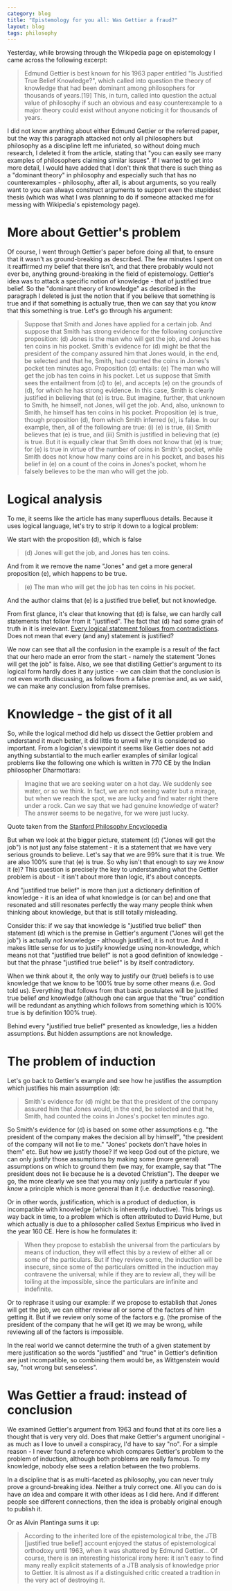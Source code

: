 ```yaml
---
category: blog
title: "Epistemology for you all: Was Gettier a fraud?"
layout: blog
tags: philosophy
---
```


Yesterday, while browsing through the Wikipedia page on epistemology I came across the following excerpt:

> Edmund Gettier is best known for his 1963 paper entitled "Is Justified True Belief Knowledge?", which called into question the theory of knowledge that had been dominant among philosophers for thousands of years.[19] This, in turn, called into question the actual value of philosophy if such an obvious and easy counterexample to a major theory could exist without anyone noticing it for thousands of years.

I did not know anything about either Edmund Gettier or the referred paper, but the way this paragraph attacked not only all philosophers but philosophy as a discipline left me infuriated, so without doing much research, I deleted it from the article, stating that "you can easily see many examples of philosophers claiming similar issues". If I wanted to get into more detail, I would have added that I don't think that there is such thing as a "dominant theory" in philosophy and especially such that has no counterexamples - philosophy, after all, is about arguments, so you really want to you can always construct arguments to support even the stupidest thesis (which was what I was planning to do if someone attacked me for messing with Wikipedia's epistemology page).

<!--more-->

More about Gettier's problem
===

Of course, I went through Gettier's paper before doing all that, to ensure that it wasn't as ground-breaking as described. The few minutes I spent on it reaffirmed my belief that there isn't, and that there probably would not ever be, anything ground-breaking in the field of epistemology. Gettier's idea was to attack a specific notion of knowledge - that of justified true belief. So the "dominant theory of knowledge" as described in the paragraph I deleted is just the notion that if you believe that something is true and if that something is actually true, then we can say that you *know* that this something is true. Let's go through his argument: 

> Suppose that Smith and Jones have applied for a certain job. And suppose that Smith has strong evidence for the following conjunctive proposition: (d) Jones is the man who will get the job, and Jones has ten coins in his pocket.
> Smith's evidence for (d) might be that the president of the company assured him that Jones would, in the end, be selected and that he, Smith, had counted the coins in Jones's pocket ten minutes ago. Proposition (d) entails: (e) The man who will get the job has ten coins in his pocket.
> Let us suppose that Smith sees the entailment from (d) to (e), and accepts (e) on the grounds of (d), for which he has strong evidence. In this case, Smith is clearly justified in believing that (e) is true.
> But imagine, further, that unknown to Smith, he himself, not Jones, will get the job. And, also, unknown to Smith, he himself has ten coins in his pocket. Proposition (e) is true, though proposition (d), from which Smith inferred (e), is false. In our example, then, all of the following are true: (i) (e) is true, (ii) Smith believes that (e) is true, and (iii) Smith is justified in believing that (e) is true. But it is equally clear that Smith does not know that (e) is true; for (e) is true in virtue of the number of coins in Smith's pocket, while Smith does not know how many coins are in his pocket, and bases his belief in (e) on a count of the coins in Jones's pocket, whom he falsely believes to be the man who will get the job.

Logical analysis
===

To me, it seems like the article has many superfluous details. Because it uses logical language, let's try to strip it down to a logical problem:

We start with the proposition (d), which is false

> (d) Jones will get the job, and Jones has ten coins. 

And from it we remove the name "Jones" and get a more general proposition (e), which happens to be true.

> (e) The man who will get the job has ten coins in his pocket. 

And the author claims that (e) is a justified true belief, but not knowledge.

From first glance, it's clear that knowing that (d) is false, we can hardly call statements that follow from it "justified". The fact that (d) had some grain of truth in it is irrelevant. [Every logical statement follows from contradictions](https://en.wikipedia.org/wiki/Principle_of_explosion). Does not mean that every (and any) statement is justified?

We now can see that all the confusion in the example is a result of the fact that our hero made an error from the start - namely the statement "Jones will get the job" is false. Also, we see that distilling Gettier's argument to its logical form hardly does it any justice -  we can claim that the conclusion is not even worth discussing, as follows from a false premise and, as we said, we can make any conclusion from false premises. 

Knowledge - the gist of it all
===

So, while the logical method did help us dissect the Gettier problem and understand it much better, it did little to unveil why it is considered so important. From a logician's viewpoint it seems like Gettier does not add anything substantial to the much earlier examples of similar logical problems like the following one which is written in 770 CE by the Indian philosopher Dharmottara:

> Imagine that we are seeking water on a hot day. We suddenly see water, or so we think. In fact, we are not seeing water but a mirage, but when we reach the spot, we are lucky and find water right there under a rock. Can we say that we had genuine knowledge of water? The answer seems to be negative, for we were just lucky.

Quote taken from the [Stanford Philosophy Encyclopedia](https://plato.stanford.edu/archives/sum2018/entries/knowledge-analysis/)

But when we look at the bigger picture, statement (d) ("Jones will get the job") is not just any false statement - it is a statement that we have very serious grounds to believe. Let's say that we are 99% sure that it is true. We are also 100% sure that (e) is true. So why isn't that enough to say we *know* it (e)? This question is precisely the key to understanding what the Gettier problem is about - it isn't about more than logic, it's about concepts. 

And "justified true belief" is more than just a dictionary definition of knowledge - it is an idea of what knowledge is (or can be) and one that resonated and still resonates perfectly the way many people think when thinking about knowledge, but that is still totally misleading. 

Consider this: if we say that knowledge is "justified true belief" then statement (d) which is the premise in Gettier's argument ("Jones will get the job") is actually *not* knowledge - although justified, it is not true. And it makes little sense for us to justify knowledge using non-knowledge, which means not that "justified true belief" is not a good definition of knowledge - but that the phrase "justified true belief" is by itself contradictory.

When we think about it, the only way to justify our (true) beliefs is to use knowledge that we know to be 100% true by some other means (i.e. God told us). Everything that follows from that basic postulates will be justified true belief *and* knowledge (although one can argue that the "true" condition will be redundant as anything which follows from something which is 100% true is by definition 100% true). 

Behind every "justified true belief" presented as knowledge, lies a hidden assumptions. But hidden assumptions are not knowledge.

The problem of induction
===

Let's go back to Gettier's example and see how he justifies the assumption which justifies his main assumption (d):

> Smith's evidence for (d) might be that the president of the company assured him that Jones would, in the end, be selected and that he, Smith, had counted the coins in Jones's pocket ten minutes ago.

So Smith's evidence for (d) is based on some other assumptions e.g. "the president of the company makes the decision all by himself", "the president of the company will not lie to me." "Jones' pockets don't have holes in them" etc. But how we justify those? If we keep God out of the picture, we can only justify those assumptions by making some (more general) assumptions on which to ground them (we may, for example, say that "The president does not lie because he is a devoted Christian"). The deeper we go, the more clearly we see that you may only justify a particular if you *know* a principle which is more general than it (i.e. deductive reasoning).

Or in other words, justification, which is a product of deduction, is incompatible with knowledge (which is inherently inductive). This brings us way back in time, to a problem which is often attributed to David Hume, but which actually is due to a philosopher called Sextus Empiricus who lived in the year 160 CE. Here is how he formulates it:

> When they propose to establish the universal from the particulars by means of induction, they will effect this by a review of either all or some of the particulars. But if they review some, the induction will be insecure, since some of the particulars omitted in the induction may contravene the universal; while if they are to review all, they will be toiling at the impossible, since the particulars are infinite and indefinite.

Or to rephrase it using our example: if we propose to establish that Jones will get the job, we can either review all or some of the factors of him getting it. But if we review only some of the factors e.g. (the promise of the president of the company that he will get it) we may be wrong, while reviewing all of the factors is impossible. 

In the real world we cannot determine the truth of a given statement by mere justification so the words "justified" and "true" in Gettier's definition are just incompatible, so combining them would be, as Wittgenstein would say, "not wrong but senseless".

Was Gettier a fraud: instead of conclusion
===

We examined Gettier's argument from 1963 and found that at its core lies a thought that is very very old. Does that make Gettier's argument unoriginal - as much as I love to unveil a conspiracy, I'd have to say "no". For a simple reason - I never found a reference which compares Gettier's problem to the problem of induction, although both problems are really famous. To my knowledge, nobody else sees a relation between the two problems.

In a discipline that is as multi-faceted as philosophy, you can never truly prove a ground-breaking idea. Neither a truly correct one. All you can do is have *an* idea and compare it with other ideas as I did here. And if different people see different connections, then the idea is probably original enough to publish it.

Or as Alvin Plantinga sums it up: 

> According to the inherited lore of the epistemological tribe, the JTB [justified true belief] account enjoyed the status of epistemological orthodoxy until 1963, when it was shattered by Edmund Gettier... Of course, there is an interesting historical irony here: it isn't easy to find many really explicit statements of a JTB analysis of knowledge prior to Gettier. It is almost as if a distinguished critic created a tradition in the very act of destroying it.
